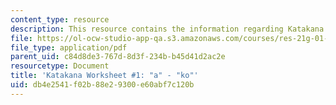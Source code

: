 ```yaml
---
content_type: resource
description: This resource contains the information regarding Katakana.
file: https://ol-ocw-studio-app-qa.s3.amazonaws.com/courses/res-21g-01-kana-spring-2010/db4e2541f02b88e29300e60abf7c120b_MITRES_21G_01S10_k1.pdf
file_type: application/pdf
parent_uid: c84d8de3-767d-8d3f-234b-b45d41d2ac2e
resourcetype: Document
title: 'Katakana Worksheet #1: "a" - "ko"'
uid: db4e2541-f02b-88e2-9300-e60abf7c120b
---
```

